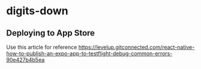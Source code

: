 # digits-down

## Deploying to App Store

Use this article for reference https://levelup.gitconnected.com/react-native-how-to-publish-an-expo-app-to-testflight-debug-common-errors-90e427b4b5ea
